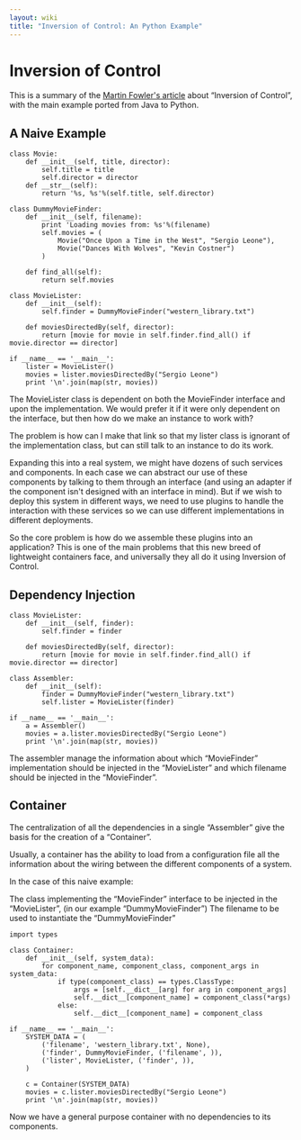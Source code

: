 ```yaml
---
layout: wiki
title: "Inversion of Control: An Python Example"
---
```



# Inversion of Control

This is a summary of the [Martin Fowler's article](https://martinfowler.com/articles/injection.html) about “Inversion of Control”, with the main example ported from Java to Python.

## A Naive Example

```
class Movie:
    def __init__(self, title, director):
        self.title = title
        self.director = director
    def __str__(self):
        return '%s, %s'%(self.title, self.director)
 
class DummyMovieFinder:
    def __init__(self, filename):
        print 'Loading movies from: %s'%(filename)
        self.movies = (
            Movie("Once Upon a Time in the West", "Sergio Leone"),
            Movie("Dances With Wolves", "Kevin Costner")
        )
 
    def find_all(self):
        return self.movies
 
class MovieLister:
    def __init__(self):
        self.finder = DummyMovieFinder("western_library.txt")
 
    def moviesDirectedBy(self, director):
        return [movie for movie in self.finder.find_all() if movie.director == director]
 
if __name__ == '__main__':
    lister = MovieLister()
    movies = lister.moviesDirectedBy("Sergio Leone")
    print '\n'.join(map(str, movies))
```

The MovieLister class is dependent on both the MovieFinder interface and upon the implementation. We would prefer it if it were only dependent on the interface, but then how do we make an instance to work with?

The problem is how can I make that link so that my lister class is ignorant of the implementation class, but can still talk to an instance to do its work.

Expanding this into a real system, we might have dozens of such services and components. In each case we can abstract our use of these components by talking to them through an interface (and using an adapter if the component isn't designed with an interface in mind). But if we wish to deploy this system in different ways, we need to use plugins to handle the interaction with these services so we can use different implementations in different deployments.

So the core problem is how do we assemble these plugins into an application? This is one of the main problems that this new breed of lightweight containers face, and universally they all do it using Inversion of Control.

## Dependency Injection

```
class MovieLister:
    def __init__(self, finder):
        self.finder = finder
 
    def moviesDirectedBy(self, director):
        return [movie for movie in self.finder.find_all() if movie.director == director]
 
class Assembler:
    def __init__(self):
        finder = DummyMovieFinder("western_library.txt")
        self.lister = MovieLister(finder)
 
if __name__ == '__main__':
    a = Assembler()
    movies = a.lister.moviesDirectedBy("Sergio Leone")
    print '\n'.join(map(str, movies))
```
The assembler manage the information about which “MovieFinder” implementation should be injected in the “MovieLister” and which filename should be injected in the “MovieFinder”.

## Container

The centralization of all the dependencies in a single “Assembler” give the basis for the creation of a “Container”.

Usually, a container has the ability to load from a configuration file all the information about the wiring between the different components of a system.

In the case of this naive example:

The class implementing the “MovieFinder” interface to be injected in the “MovieLister”, (in our example “DummyMovieFinder”)
The filename to be used to instantiate the “DummyMovieFinder”

```
import types
 
class Container:
    def __init__(self, system_data):
        for component_name, component_class, component_args in system_data:
            if type(component_class) == types.ClassType:
                args = [self.__dict__[arg] for arg in component_args]
                self.__dict__[component_name] = component_class(*args)
            else:
                self.__dict__[component_name] = component_class
 
if __name__ == '__main__':
    SYSTEM_DATA = (
        ('filename', 'western_library.txt', None),
        ('finder', DummyMovieFinder, ('filename', )),
        ('lister', MovieLister, ('finder', )),
    )
 
    c = Container(SYSTEM_DATA)
    movies = c.lister.moviesDirectedBy("Sergio Leone")
    print '\n'.join(map(str, movies))
```

Now we have a general purpose container with no dependencies to its components.
